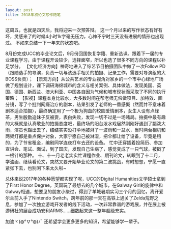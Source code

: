 ```yaml
---
layout: post
title: 2018年初论文写作随笔
---
```



这周五，也就是四天后，我将迎来一次预答辩。
这一个月以来的写作状态有好有坏，灵感来了的时候4小时1k字毫无压力，心神不宁时三天没有进展的情形也出现过。
不如来总结一下一年来的状态吧。

8月份完成UCC的毕业论文后，9月份回国恢复学籍、重新选课、跟着下一届的专业课程学习，由于课程开设较少，选择面窄，所以也选了很多不同方向的课程以补足学分。
【文化经济方向】神奇地进入了综艺节目拍摄团队中做了一次Follow PD（跟随选手的导演，负责一切与该选手相关的拍摄、记录工作，需要对导演组的大BOSS负责）；
【景观方向】从公共艺术的专业视角对家乡的一个市中心绿地广场做了规划设计，课下调研海绵城市的含义与相关案例、具体做法，发现美国、英国、德国、新西兰、澳大利亚、中国各自因为气候和城市现状而采取了不同的执行策略；
【影视】课程本身比较水，大多数时间在帮老师无偿做项目、加特效、画分镜，写了个批判网瘾治疗的剧本，结果引发了老师的一番感慨（然而并不意味着剧本适合拍摄），最终确定用了一个极为狗血的校园爱情剧本，女生人设有点绿茶，男生殷勤追妹子反被耍，表白失败，发现一切不过是一场赌局。拍摄中最有趣的大概就是认真敬业的拍摄态度吧，最终场的阳台泼水戏居然刚刚好遇到了瓢泼大雨，演员也豁出去了，结结实实没打伞地被淋了一波雨和一盆水，当时两台相机和两架灯都是重点保护对象，大家宁愿自己被淋湿，把伞都让给了设备，毕竟是租的，为了节省租金，编剧同学连夜打车去还的设备。
忙中还穿插着投简历、参加宣讲会、笔试、面试，到了国庆，发现自己生病了，感觉变成了一只气球，被戳了一根针的那种。
十、十一月老老实实忙课程作业、期刊论文，转眼到了十二月，学油画、继续看论文，突然又要开始毕业论文的第二波挑战，有时想想，宁愿一直紧张下去，也别闲下来太久啦~

总体来说2017年的各种愿望都实现了呢，UCC的Digital Humanities文学硕士拿到了First Honor Degree，英国玩了最想去的几个城市，在Galway Girl的旋律中和Galway相遇，想要见的朋友小聚过，得到了羊城暑期实习三个月的回忆，离开爱尔兰前入手了Nintendo Switch，跨年前的那一天在高铁上通关了Zelda荒野之息，参加了一次独立游戏开发者的线下活动，一次非常靠谱的游戏展，并在展上被游研社的展台成功安利ARMS……细数起来这一整年超级充实。

加油ヾ(◍°∇°◍)ﾉﾞ
还希望学会更多更多的知识，希望能够学一辈子。
